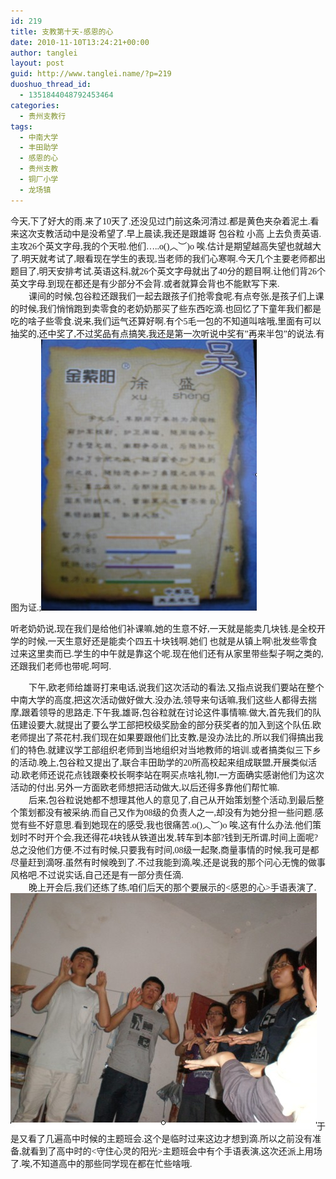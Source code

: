 ```yaml
---
id: 219
title: 支教第十天-感恩的心
date: 2010-11-10T13:24:21+00:00
author: tanglei
layout: post
guid: http://www.tanglei.name/?p=219
duoshuo_thread_id:
  - 1351844048792453464
categories:
  - 贵州支教行
tags:
  - 中南大学
  - 丰田助学
  - 感恩的心
  - 贵州支教
  - 铜厂小学
  - 龙场镇
---
```

<p class="MsoNormal" style="margin: 0cm 0cm 0pt;">
  <span style="font-family: 宋体; mso-ascii-font-family: 'Times New Roman'; mso-hansi-font-family: 'Times New Roman';">今天</span><span lang="EN-US"><span style="font-family: Times New Roman;">,</span></span><span style="font-family: 宋体; mso-ascii-font-family: 'Times New Roman'; mso-hansi-font-family: 'Times New Roman';">下了好大的雨</span><span lang="EN-US"><span style="font-family: Times New Roman;">.</span></span><span style="font-family: 宋体; mso-ascii-font-family: 'Times New Roman'; mso-hansi-font-family: 'Times New Roman';">来了</span><span lang="EN-US"><span style="font-family: Times New Roman;">10</span></span><span style="font-family: 宋体; mso-ascii-font-family: 'Times New Roman'; mso-hansi-font-family: 'Times New Roman';">天了</span><span lang="EN-US"><span style="font-family: Times New Roman;">.</span></span><span style="font-family: 宋体; mso-ascii-font-family: 'Times New Roman'; mso-hansi-font-family: 'Times New Roman';">还没见过门前这条河清过</span><span lang="EN-US"><span style="font-family: Times New Roman;">.</span></span><span style="font-family: 宋体; mso-ascii-font-family: 'Times New Roman'; mso-hansi-font-family: 'Times New Roman';">都是黄色夹杂着泥土</span><span lang="EN-US"><span style="font-family: Times New Roman;">.</span></span><span style="font-family: 宋体; mso-ascii-font-family: 'Times New Roman'; mso-hansi-font-family: 'Times New Roman';">看来这次支教活动中是没希望了</span><span lang="EN-US"><span style="font-family: Times New Roman;">.</span></span><span style="font-family: 宋体; mso-ascii-font-family: 'Times New Roman'; mso-hansi-font-family: 'Times New Roman';">早上晨读</span><span lang="EN-US"><span style="font-family: Times New Roman;">,</span></span><span style="font-family: 宋体; mso-ascii-font-family: 'Times New Roman'; mso-hansi-font-family: 'Times New Roman';">我还是跟雄哥</span><span style="font-family: Times New Roman;"> </span><span style="font-family: 宋体; mso-ascii-font-family: 'Times New Roman'; mso-hansi-font-family: 'Times New Roman';">包谷粒</span><span style="font-family: Times New Roman;"> </span><span style="font-family: 宋体; mso-ascii-font-family: 'Times New Roman'; mso-hansi-font-family: 'Times New Roman';">小高</span><span style="font-family: Times New Roman;"> </span><span style="font-family: 宋体; mso-ascii-font-family: 'Times New Roman'; mso-hansi-font-family: 'Times New Roman';">上去负责英语</span><span lang="EN-US"><span style="font-family: Times New Roman;">.</span></span><span style="font-family: 宋体; mso-ascii-font-family: 'Times New Roman'; mso-hansi-font-family: 'Times New Roman';">主攻</span><span lang="EN-US"><span style="font-family: Times New Roman;">26</span></span><span style="font-family: 宋体; mso-ascii-font-family: 'Times New Roman'; mso-hansi-font-family: 'Times New Roman';">个英文字母</span><span lang="EN-US"><span style="font-family: Times New Roman;">,</span></span><span style="font-family: 宋体; mso-ascii-font-family: 'Times New Roman'; mso-hansi-font-family: 'Times New Roman';">我的个天啦</span><span lang="EN-US"><span style="font-family: Times New Roman;">.</span></span><span style="font-family: 宋体; mso-ascii-font-family: 'Times New Roman'; mso-hansi-font-family: 'Times New Roman';">他们</span><span lang="EN-US"><span style="font-family: Times New Roman;">…..o()</span></span><span style="font-family: 宋体; mso-ascii-font-family: 'Times New Roman'; mso-hansi-font-family: 'Times New Roman';">︿︶</span><span lang="EN-US"><span style="font-family: Times New Roman;">)o </span></span><span style="font-family: 宋体; mso-ascii-font-family: 'Times New Roman'; mso-hansi-font-family: 'Times New Roman';">唉</span><span lang="EN-US"><span style="font-family: Times New Roman;">.</span></span><span style="font-family: 宋体; mso-ascii-font-family: 'Times New Roman'; mso-hansi-font-family: 'Times New Roman';">估计是期望越高失望也就越大了</span><span lang="EN-US"><span style="font-family: Times New Roman;">.</span></span><span style="font-family: 宋体; mso-ascii-font-family: 'Times New Roman'; mso-hansi-font-family: 'Times New Roman';">明天就考试了</span><span lang="EN-US"><span style="font-family: Times New Roman;">,</span></span><span style="font-family: 宋体; mso-ascii-font-family: 'Times New Roman'; mso-hansi-font-family: 'Times New Roman';">眼看现在学生的表现</span><span lang="EN-US"><span style="font-family: Times New Roman;">,</span></span><span style="font-family: 宋体; mso-ascii-font-family: 'Times New Roman'; mso-hansi-font-family: 'Times New Roman';">当老师的我们心寒啊</span><span lang="EN-US"><span style="font-family: Times New Roman;">.</span></span><span style="font-family: 宋体; mso-ascii-font-family: 'Times New Roman'; mso-hansi-font-family: 'Times New Roman';">今天几个主要老师都出题目了</span><span lang="EN-US"><span style="font-family: Times New Roman;">,</span></span><span style="font-family: 宋体; mso-ascii-font-family: 'Times New Roman'; mso-hansi-font-family: 'Times New Roman';">明天安排考试</span><span lang="EN-US"><span style="font-family: Times New Roman;">.</span></span><span style="font-family: 宋体; mso-ascii-font-family: 'Times New Roman'; mso-hansi-font-family: 'Times New Roman';">英语这科</span><span lang="EN-US"><span style="font-family: Times New Roman;">,</span></span><span style="font-family: 宋体; mso-ascii-font-family: 'Times New Roman'; mso-hansi-font-family: 'Times New Roman';">就</span><span lang="EN-US"><span style="font-family: Times New Roman;">26</span></span><span style="font-family: 宋体; mso-ascii-font-family: 'Times New Roman'; mso-hansi-font-family: 'Times New Roman';">个英文字母就出了</span><span lang="EN-US"><span style="font-family: Times New Roman;">40</span></span><span style="font-family: 宋体; mso-ascii-font-family: 'Times New Roman'; mso-hansi-font-family: 'Times New Roman';">分的题目啊</span><span lang="EN-US"><span style="font-family: Times New Roman;">.</span></span><span style="font-family: 宋体; mso-ascii-font-family: 'Times New Roman'; mso-hansi-font-family: 'Times New Roman';">让他们背</span><span lang="EN-US"><span style="font-family: Times New Roman;">26</span></span><span style="font-family: 宋体; mso-ascii-font-family: 'Times New Roman'; mso-hansi-font-family: 'Times New Roman';">个英文字母</span><span lang="EN-US"><span style="font-family: Times New Roman;">.</span></span><span style="font-family: 宋体; mso-ascii-font-family: 'Times New Roman'; mso-hansi-font-family: 'Times New Roman';">到现在都还是有少部分不会背</span><span lang="EN-US"><span style="font-family: Times New Roman;">.</span></span><span style="font-family: 宋体; mso-ascii-font-family: 'Times New Roman'; mso-hansi-font-family: 'Times New Roman';">或者就算会背也不能默写下来</span><span lang="EN-US"><span style="font-family: Times New Roman;">.</span></span>
</p>

<p class="MsoNormal" style="text-indent: 21.75pt; margin: 0cm 0cm 0pt;">
  <span style="font-family: Times New Roman;"></span><span style="font-family: 宋体; mso-ascii-font-family: 'Times New Roman'; mso-hansi-font-family: 'Times New Roman';">课间的时候</span><span lang="EN-US"><span style="font-family: Times New Roman;">,</span></span><span style="font-family: 宋体; mso-ascii-font-family: 'Times New Roman'; mso-hansi-font-family: 'Times New Roman';">包谷粒还跟我们一起去跟孩子们抢零食呢</span><span lang="EN-US"><span style="font-family: Times New Roman;">.</span></span><span style="font-family: 宋体; mso-ascii-font-family: 'Times New Roman'; mso-hansi-font-family: 'Times New Roman';">有点夸张</span><span lang="EN-US"><span style="font-family: Times New Roman;">,</span></span><span style="font-family: 宋体; mso-ascii-font-family: 'Times New Roman'; mso-hansi-font-family: 'Times New Roman';">是孩子们上课的时候</span><span lang="EN-US"><span style="font-family: Times New Roman;">,</span></span><span style="font-family: 宋体; mso-ascii-font-family: 'Times New Roman'; mso-hansi-font-family: 'Times New Roman';">我们悄悄跑到卖零食的老奶奶那买了些东西吃滴</span><span lang="EN-US"><span style="font-family: Times New Roman;">.</span></span><span style="font-family: 宋体; mso-ascii-font-family: 'Times New Roman'; mso-hansi-font-family: 'Times New Roman';">也回忆了下童年我们都是吃的啥子些零食</span><span lang="EN-US"><span style="font-family: Times New Roman;">.</span></span><span style="font-family: 宋体; mso-ascii-font-family: 'Times New Roman'; mso-hansi-font-family: 'Times New Roman';">说来</span><span lang="EN-US"><span style="font-family: Times New Roman;">,</span></span><span style="font-family: 宋体; mso-ascii-font-family: 'Times New Roman'; mso-hansi-font-family: 'Times New Roman';">我们运气还算好啊</span><span lang="EN-US"><span style="font-family: Times New Roman;">.</span></span><span style="font-family: 宋体; mso-ascii-font-family: 'Times New Roman'; mso-hansi-font-family: 'Times New Roman';">有个</span><span lang="EN-US"><span style="font-family: Times New Roman;">5</span></span><span style="font-family: 宋体; mso-ascii-font-family: 'Times New Roman'; mso-hansi-font-family: 'Times New Roman';">毛一包的不知道叫啥哦</span><span lang="EN-US"><span style="font-family: Times New Roman;">,</span></span><span style="font-family: 宋体; mso-ascii-font-family: 'Times New Roman'; mso-hansi-font-family: 'Times New Roman';">里面有可以抽奖的</span><span lang="EN-US"><span style="font-family: Times New Roman;">,</span></span><span style="font-family: 宋体; mso-ascii-font-family: 'Times New Roman'; mso-hansi-font-family: 'Times New Roman';">还中奖了</span><span lang="EN-US"><span style="font-family: Times New Roman;">,</span></span><span style="font-family: 宋体; mso-ascii-font-family: 'Times New Roman'; mso-hansi-font-family: 'Times New Roman';">不过奖品有点搞笑</span><span lang="EN-US"><span style="font-family: Times New Roman;">,</span></span><span style="font-family: 宋体; mso-ascii-font-family: 'Times New Roman'; mso-hansi-font-family: 'Times New Roman';">我还是第一次听说中奖有</span><span lang="EN-US"><span style="font-family: Times New Roman;">”</span></span><span style="font-family: 宋体; mso-ascii-font-family: 'Times New Roman'; mso-hansi-font-family: 'Times New Roman';">再来半包</span><span lang="EN-US"><span style="font-family: Times New Roman;">”</span></span><span style="font-family: 宋体; mso-ascii-font-family: 'Times New Roman'; mso-hansi-font-family: 'Times New Roman';">的说法</span><span lang="EN-US"><span style="font-family: Times New Roman;">.</span></span><span style="font-family: 宋体; mso-ascii-font-family: 'Times New Roman'; mso-hansi-font-family: 'Times New Roman';">有图为证</span><span lang="EN-US"><span style="font-family: Times New Roman;">.;<a href="/wp-content/blogresources/volenteer-teaching-In-GuiZhou/10-1.jpg" target="_blank"><img src="/wp-content/blogresources/volenteer-teaching-In-GuiZhou/10-1.jpg" alt="图片"  /></a></p> 
  
  <p>
    </span></span><span style="font-family: 宋体; mso-ascii-font-family: 'Times New Roman'; mso-hansi-font-family: 'Times New Roman';">听老奶奶说</span><span lang="EN-US"><span style="font-family: Times New Roman;">,</span></span><span style="font-family: 宋体; mso-ascii-font-family: 'Times New Roman'; mso-hansi-font-family: 'Times New Roman';">现在我们是给他们补课嘛</span><span lang="EN-US"><span style="font-family: Times New Roman;">,</span></span><span style="font-family: 宋体; mso-ascii-font-family: 'Times New Roman'; mso-hansi-font-family: 'Times New Roman';">她的生意不好</span><span lang="EN-US"><span style="font-family: Times New Roman;">,</span></span><span style="font-family: 宋体; mso-ascii-font-family: 'Times New Roman'; mso-hansi-font-family: 'Times New Roman';">一天就是能卖几块钱</span><span lang="EN-US"><span style="font-family: Times New Roman;">.</span></span><span style="font-family: 宋体; mso-ascii-font-family: 'Times New Roman'; mso-hansi-font-family: 'Times New Roman';">是全校开学的时候</span><span lang="EN-US"><span style="font-family: Times New Roman;">,</span></span><span style="font-family: 宋体; mso-ascii-font-family: 'Times New Roman'; mso-hansi-font-family: 'Times New Roman';">一天生意好还是能卖个四五十块钱啊</span><span lang="EN-US"><span style="font-family: Times New Roman;">.</span></span><span style="font-family: 宋体; mso-ascii-font-family: 'Times New Roman'; mso-hansi-font-family: 'Times New Roman';">她们</span><span style="font-family: Times New Roman;"> </span><span style="font-family: 宋体; mso-ascii-font-family: 'Times New Roman'; mso-hansi-font-family: 'Times New Roman';">也就是从镇上啊</span><span lang="EN-US"><span style="font-family: Times New Roman;">\</span></span><span style="font-family: 宋体; mso-ascii-font-family: 'Times New Roman'; mso-hansi-font-family: 'Times New Roman';">批发些零食过来这里卖而已</span><span lang="EN-US"><span style="font-family: Times New Roman;">.</span></span><span style="font-family: 宋体; mso-ascii-font-family: 'Times New Roman'; mso-hansi-font-family: 'Times New Roman';">学生的中午就是靠这个呢</span><span lang="EN-US"><span style="font-family: Times New Roman;">.</span></span><span style="font-family: 宋体; mso-ascii-font-family: 'Times New Roman'; mso-hansi-font-family: 'Times New Roman';">现在他们还有从家里带些梨子啊之类的</span><span lang="EN-US"><span style="font-family: Times New Roman;">,</span></span><span style="font-family: 宋体; mso-ascii-font-family: 'Times New Roman'; mso-hansi-font-family: 'Times New Roman';">还跟我们老师也带呢</span><span lang="EN-US"><span style="font-family: Times New Roman;">.</span></span><span style="font-family: 宋体; mso-ascii-font-family: 'Times New Roman'; mso-hansi-font-family: 'Times New Roman';">呵呵</span><span lang="EN-US"><span style="font-family: Times New Roman;">.</span></span>
  </p>
  
  <p class="MsoNormal" style="text-indent: 21.75pt; margin: 0cm 0cm 0pt;">
    <span style="font-family: 宋体; mso-ascii-font-family: 'Times New Roman'; mso-hansi-font-family: 'Times New Roman';">下午</span><span lang="EN-US"><span style="font-family: Times New Roman;">,</span></span><span style="font-family: 宋体; mso-ascii-font-family: 'Times New Roman'; mso-hansi-font-family: 'Times New Roman';">欧</span><span style="font-family: 宋体; mso-ascii-font-family: 'Times New Roman'; mso-hansi-font-family: 'Times New Roman';">老师给雄哥打来电话</span><span lang="EN-US"><span style="font-family: Times New Roman;">,</span></span><span style="font-family: 宋体; mso-ascii-font-family: 'Times New Roman'; mso-hansi-font-family: 'Times New Roman';">说我们这次活动的看法</span><span lang="EN-US"><span style="font-family: Times New Roman;">.</span></span><span style="font-family: 宋体; mso-ascii-font-family: 'Times New Roman'; mso-hansi-font-family: 'Times New Roman';">又指点说我们要站在整个中南大学的高度</span><span lang="EN-US"><span style="font-family: Times New Roman;">,</span></span><span style="font-family: 宋体; mso-ascii-font-family: 'Times New Roman'; mso-hansi-font-family: 'Times New Roman';">把这次活动做好做大</span><span lang="EN-US"><span style="font-family: Times New Roman;">.</span></span><span style="font-family: 宋体; mso-ascii-font-family: 'Times New Roman'; mso-hansi-font-family: 'Times New Roman';">没办法</span><span lang="EN-US"><span style="font-family: Times New Roman;">,</span></span><span style="font-family: 宋体; mso-ascii-font-family: 'Times New Roman'; mso-hansi-font-family: 'Times New Roman';">领导来句话嘛</span><span lang="EN-US"><span style="font-family: Times New Roman;">,</span></span><span style="font-family: 宋体; mso-ascii-font-family: 'Times New Roman'; mso-hansi-font-family: 'Times New Roman';">我们这些人都得去揣摩</span><span lang="EN-US"><span style="font-family: Times New Roman;">,</span></span><span style="font-family: 宋体; mso-ascii-font-family: 'Times New Roman'; mso-hansi-font-family: 'Times New Roman';">跟着领导的思路走</span><span lang="EN-US"><span style="font-family: Times New Roman;">.</span></span><span style="font-family: 宋体; mso-ascii-font-family: 'Times New Roman'; mso-hansi-font-family: 'Times New Roman';">下午我</span><span lang="EN-US"><span style="font-family: Times New Roman;">,</span></span><span style="font-family: 宋体; mso-ascii-font-family: 'Times New Roman'; mso-hansi-font-family: 'Times New Roman';">雄哥</span><span lang="EN-US"><span style="font-family: Times New Roman;">,</span></span><span style="font-family: 宋体; mso-ascii-font-family: 'Times New Roman'; mso-hansi-font-family: 'Times New Roman';">包谷粒就在讨论这件事情嘛</span><span lang="EN-US"><span style="font-family: Times New Roman;">.</span></span><span style="font-family: 宋体; mso-ascii-font-family: 'Times New Roman'; mso-hansi-font-family: 'Times New Roman';">做大</span><span lang="EN-US"><span style="font-family: Times New Roman;">,</span></span><span style="font-family: 宋体; mso-ascii-font-family: 'Times New Roman'; mso-hansi-font-family: 'Times New Roman';">首先我们的队伍建设要大</span><span lang="EN-US"><span style="font-family: Times New Roman;">,</span></span><span style="font-family: 宋体; mso-ascii-font-family: 'Times New Roman'; mso-hansi-font-family: 'Times New Roman';">就提出了要么学工部把校级奖励金的部分获奖者的加入到这个队伍<span style="font-family: 'Times New Roman';" lang="EN-US">.</span>欧老师提出了茶花村</span><span lang="EN-US"><span style="font-family: Times New Roman;">,</span></span><span style="font-family: 宋体; mso-ascii-font-family: 'Times New Roman'; mso-hansi-font-family: 'Times New Roman';">我们现在如果要跟他们比支教</span><span lang="EN-US"><span style="font-family: Times New Roman;">,</span></span><span style="font-family: 宋体; mso-ascii-font-family: 'Times New Roman'; mso-hansi-font-family: 'Times New Roman';">是没办法比的</span><span lang="EN-US"><span style="font-family: Times New Roman;">.</span></span><span style="font-family: 宋体; mso-ascii-font-family: 'Times New Roman'; mso-hansi-font-family: 'Times New Roman';">所以我们得搞出我们的特色</span><span lang="EN-US"><span style="font-family: Times New Roman;">.</span></span><span style="font-family: 宋体; mso-ascii-font-family: 'Times New Roman'; mso-hansi-font-family: 'Times New Roman';">就建议学工部组织老师到当地组织对当地教师的培训</span><span lang="EN-US"><span style="font-family: Times New Roman;">.</span></span><span style="font-family: 宋体; mso-ascii-font-family: 'Times New Roman'; mso-hansi-font-family: 'Times New Roman';">或者搞类似三下乡的活动</span><span lang="EN-US"><span style="font-family: Times New Roman;">.</span></span><span style="font-family: 宋体; mso-ascii-font-family: 'Times New Roman'; mso-hansi-font-family: 'Times New Roman';">晚上</span><span lang="EN-US"><span style="font-family: Times New Roman;">,</span></span><span style="font-family: 宋体; mso-ascii-font-family: 'Times New Roman'; mso-hansi-font-family: 'Times New Roman';">包谷粒又提出了</span><span lang="EN-US"><span style="font-family: Times New Roman;">,</span></span><span style="font-family: 宋体; mso-ascii-font-family: 'Times New Roman'; mso-hansi-font-family: 'Times New Roman';">联合丰田助学的</span><span lang="EN-US"><span style="font-family: Times New Roman;">20</span></span><span style="font-family: 宋体; mso-ascii-font-family: 'Times New Roman'; mso-hansi-font-family: 'Times New Roman';">所高校起来组成联盟</span><span lang="EN-US"><span style="font-family: Times New Roman;">,</span></span><span style="font-family: 宋体; mso-ascii-font-family: 'Times New Roman'; mso-hansi-font-family: 'Times New Roman';">开展类似活动</span><span lang="EN-US"><span style="font-family: Times New Roman;">.</span></span><span style="font-family: 宋体; mso-ascii-font-family: 'Times New Roman'; mso-hansi-font-family: 'Times New Roman';">欧</span><span style="font-family: 宋体; mso-ascii-font-family: 'Times New Roman'; mso-hansi-font-family: 'Times New Roman';">老师还说花点钱跟秦校长啊李站在啊买点啥礼物</span><span lang="EN-US"><span style="font-family: Times New Roman;">I,</span></span><span style="font-family: 宋体; mso-ascii-font-family: 'Times New Roman'; mso-hansi-font-family: 'Times New Roman';">一方面确实感谢他们为这次活动的付出</span><span lang="EN-US"><span style="font-family: Times New Roman;">.</span></span><span style="font-family: 宋体; mso-ascii-font-family: 'Times New Roman'; mso-hansi-font-family: 'Times New Roman';">另外一方面欧老师想把活动做大</span><span lang="EN-US"><span style="font-family: Times New Roman;">,</span></span><span style="font-family: 宋体; mso-ascii-font-family: 'Times New Roman'; mso-hansi-font-family: 'Times New Roman';">以后还得多靠他们帮忙嘛</span><span lang="EN-US"><span style="font-family: Times New Roman;">.</span></span>
  </p>
  
  <p class="MsoNormal" style="text-indent: 21.75pt; margin: 0cm 0cm 0pt;">
    <span style="font-family: 宋体; mso-ascii-font-family: 'Times New Roman'; mso-hansi-font-family: 'Times New Roman';">后来</span><span lang="EN-US"><span style="font-family: Times New Roman;">,</span></span><span style="font-family: 宋体; mso-ascii-font-family: 'Times New Roman'; mso-hansi-font-family: 'Times New Roman';">包谷粒说她都不想理其他人的意见了</span><span lang="EN-US"><span style="font-family: Times New Roman;">,</span></span><span style="font-family: 宋体; mso-ascii-font-family: 'Times New Roman'; mso-hansi-font-family: 'Times New Roman';">自己从开始策划整个活动</span><span lang="EN-US"><span style="font-family: Times New Roman;">,</span></span><span style="font-family: 宋体; mso-ascii-font-family: 'Times New Roman'; mso-hansi-font-family: 'Times New Roman';">到最后整个策划都没有被采纳</span><span lang="EN-US"><span style="font-family: Times New Roman;">.</span></span><span style="font-family: 宋体; mso-ascii-font-family: 'Times New Roman'; mso-hansi-font-family: 'Times New Roman';">而自己又作为</span><span lang="EN-US"><span style="font-family: Times New Roman;">08</span></span><span style="font-family: 宋体; mso-ascii-font-family: 'Times New Roman'; mso-hansi-font-family: 'Times New Roman';">级的负责人之一</span><span lang="EN-US"><span style="font-family: Times New Roman;">,</span></span><span style="font-family: 宋体; mso-ascii-font-family: 'Times New Roman'; mso-hansi-font-family: 'Times New Roman';">却没有为她分担一些问题</span><span lang="EN-US"><span style="font-family: Times New Roman;">.</span></span><span style="font-family: 宋体; mso-ascii-font-family: 'Times New Roman'; mso-hansi-font-family: 'Times New Roman';">感觉有些不好意思</span><span lang="EN-US"><span style="font-family: Times New Roman;">.</span></span><span style="font-family: 宋体; mso-ascii-font-family: 'Times New Roman'; mso-hansi-font-family: 'Times New Roman';">看到她现在的感受</span><span lang="EN-US"><span style="font-family: Times New Roman;">,</span></span><span style="font-family: 宋体; mso-ascii-font-family: 'Times New Roman'; mso-hansi-font-family: 'Times New Roman';">我也很痛苦</span><span lang="EN-US"><span style="font-family: Times New Roman;">.o()</span></span><span style="font-family: 宋体; mso-ascii-font-family: 'Times New Roman'; mso-hansi-font-family: 'Times New Roman';">︿︶</span><span lang="EN-US"><span style="font-family: Times New Roman;">)o </span></span><span style="font-family: 宋体; mso-ascii-font-family: 'Times New Roman'; mso-hansi-font-family: 'Times New Roman';">唉</span><span lang="EN-US"><span style="font-family: Times New Roman;">,</span></span><span style="font-family: 宋体; mso-ascii-font-family: 'Times New Roman'; mso-hansi-font-family: 'Times New Roman';">这有什么办法</span><span lang="EN-US"><span style="font-family: Times New Roman;">.</span></span><span style="font-family: 宋体; mso-ascii-font-family: 'Times New Roman'; mso-hansi-font-family: 'Times New Roman';">他们策划时不时开个会</span><span lang="EN-US"><span style="font-family: Times New Roman;">,</span></span><span style="font-family: 宋体; mso-ascii-font-family: 'Times New Roman'; mso-hansi-font-family: 'Times New Roman';">我还得花</span><span lang="EN-US"><span style="font-family: Times New Roman;">4</span></span><span style="font-family: 宋体; mso-ascii-font-family: 'Times New Roman'; mso-hansi-font-family: 'Times New Roman';">块钱从铁道出发</span><span lang="EN-US"><span style="font-family: Times New Roman;">,</span></span><span style="font-family: 宋体; mso-ascii-font-family: 'Times New Roman'; mso-hansi-font-family: 'Times New Roman';">转车到本部</span><span lang="EN-US"><span style="font-family: Times New Roman;">?</span></span><span style="font-family: 宋体; mso-ascii-font-family: 'Times New Roman'; mso-hansi-font-family: 'Times New Roman';">钱到无所谓</span><span lang="EN-US"><span style="font-family: Times New Roman;">,</span></span><span style="font-family: 宋体; mso-ascii-font-family: 'Times New Roman'; mso-hansi-font-family: 'Times New Roman';">时间上面呢</span><span lang="EN-US"><span style="font-family: Times New Roman;">?</span></span><span style="font-family: 宋体; mso-ascii-font-family: 'Times New Roman'; mso-hansi-font-family: 'Times New Roman';">总之没他们方便</span><span lang="EN-US"><span style="font-family: Times New Roman;">.</span></span><span style="font-family: 宋体; mso-ascii-font-family: 'Times New Roman'; mso-hansi-font-family: 'Times New Roman';">不过有时候</span><span lang="EN-US"><span style="font-family: Times New Roman;">,</span></span><span style="font-family: 宋体; mso-ascii-font-family: 'Times New Roman'; mso-hansi-font-family: 'Times New Roman';">只要我有时间</span><span lang="EN-US"><span style="font-family: Times New Roman;">,08</span></span><span style="font-family: 宋体; mso-ascii-font-family: 'Times New Roman'; mso-hansi-font-family: 'Times New Roman';">级一起聚</span><span lang="EN-US"><span style="font-family: Times New Roman;">,</span></span><span style="font-family: 宋体; mso-ascii-font-family: 'Times New Roman'; mso-hansi-font-family: 'Times New Roman';">商量事情的时候</span><span lang="EN-US"><span style="font-family: Times New Roman;">,</span></span><span style="font-family: 宋体; mso-ascii-font-family: 'Times New Roman'; mso-hansi-font-family: 'Times New Roman';">我可是都尽量赶到滴呀</span><span lang="EN-US"><span style="font-family: Times New Roman;">.</span></span><span style="font-family: 宋体; mso-ascii-font-family: 'Times New Roman'; mso-hansi-font-family: 'Times New Roman';">虽然有时候晚到了</span><span lang="EN-US"><span style="font-family: Times New Roman;">.</span></span><span style="font-family: 宋体; mso-ascii-font-family: 'Times New Roman'; mso-hansi-font-family: 'Times New Roman';">不过我能到滴</span><span lang="EN-US"><span style="font-family: Times New Roman;">,</span></span><span style="font-family: 宋体; mso-ascii-font-family: 'Times New Roman'; mso-hansi-font-family: 'Times New Roman';">唉</span><span lang="EN-US"><span style="font-family: Times New Roman;">,</span></span><span style="font-family: 宋体; mso-ascii-font-family: 'Times New Roman'; mso-hansi-font-family: 'Times New Roman';">还是说我的那个问心无愧的做事风格吧</span><span lang="EN-US"><span style="font-family: Times New Roman;">.</span></span><span style="font-family: 宋体; mso-ascii-font-family: 'Times New Roman'; mso-hansi-font-family: 'Times New Roman';">不过说实话</span><span lang="EN-US"><span style="font-family: Times New Roman;">,</span></span><span style="font-family: 宋体; mso-ascii-font-family: 'Times New Roman'; mso-hansi-font-family: 'Times New Roman';">自己还是有一部分责任滴</span><span lang="EN-US"><span style="font-family: Times New Roman;">.</span></span>
  </p>
  
  <p class="MsoNormal" style="text-indent: 21.75pt; margin: 0cm 0cm 0pt;">
    <span style="font-family: Times New Roman;"></span><span style="font-family: 宋体; mso-ascii-font-family: 'Times New Roman'; mso-hansi-font-family: 'Times New Roman';">晚上开会后</span><span lang="EN-US"><span style="font-family: Times New Roman;">,</span></span><span style="font-family: 宋体; mso-ascii-font-family: 'Times New Roman'; mso-hansi-font-family: 'Times New Roman';">我们还练了练</span><span lang="EN-US"><span style="font-family: Times New Roman;">,</span></span><span style="font-family: 宋体; mso-ascii-font-family: 'Times New Roman'; mso-hansi-font-family: 'Times New Roman';">咱们后天的那个要展示的</span><span lang="EN-US"><span style="font-family: Times New Roman;"><</span></span><span style="font-family: 宋体; mso-ascii-font-family: 'Times New Roman'; mso-hansi-font-family: 'Times New Roman';">感恩的心</span><span lang="EN-US"><span style="font-family: Times New Roman;">></span></span><span style="font-family: 宋体; mso-ascii-font-family: 'Times New Roman'; mso-hansi-font-family: 'Times New Roman';">手语表演了</span><span lang="EN-US"><span style="font-family: Times New Roman;">.<a href="/wp-content/blogresources/volenteer-teaching-In-GuiZhou/10-2.jpg" target="_blank"><img src="/wp-content/blogresources/volenteer-teaching-In-GuiZhou/10-2.jpg" alt="图片"  /></a></span></span><span style="font-family: 宋体; mso-ascii-font-family: 'Times New Roman'; mso-hansi-font-family: 'Times New Roman';">于是又看了几遍高中时候的主题班会</span><span lang="EN-US"><span style="font-family: Times New Roman;">.</span></span><span style="font-family: 宋体; mso-ascii-font-family: 'Times New Roman'; mso-hansi-font-family: 'Times New Roman';">这个是临时过来这边才想到滴</span><span lang="EN-US"><span style="font-family: Times New Roman;">.</span></span><span style="font-family: 宋体; mso-ascii-font-family: 'Times New Roman'; mso-hansi-font-family: 'Times New Roman';">所以之前没有准备</span><span lang="EN-US"><span style="font-family: Times New Roman;">,</span></span><span style="font-family: 宋体; mso-ascii-font-family: 'Times New Roman'; mso-hansi-font-family: 'Times New Roman';">就看到了高中时的</span><span lang="EN-US"><span style="font-family: Times New Roman;"><</span></span><span style="font-family: 宋体; mso-ascii-font-family: 'Times New Roman'; mso-hansi-font-family: 'Times New Roman';">守住心灵的阳光</span><span lang="EN-US"><span style="font-family: Times New Roman;">></span></span><span style="font-family: 宋体; mso-ascii-font-family: 'Times New Roman'; mso-hansi-font-family: 'Times New Roman';">主题班会中有个手语表演</span><span lang="EN-US"><span style="font-family: Times New Roman;">,</span></span><span style="font-family: 宋体; mso-ascii-font-family: 'Times New Roman'; mso-hansi-font-family: 'Times New Roman';">这次还派上用场了</span><span lang="EN-US"><span style="font-family: Times New Roman;">.</span></span><span style="font-family: 宋体; mso-ascii-font-family: 'Times New Roman'; mso-hansi-font-family: 'Times New Roman';">唉</span><span lang="EN-US"><span style="font-family: Times New Roman;">,</span></span><span style="font-family: 宋体; mso-ascii-font-family: 'Times New Roman'; mso-hansi-font-family: 'Times New Roman';">不知道高中的那些同学现在都在忙些啥哦</span><span lang="EN-US"><span style="font-family: Times New Roman;">.</span></span>
  </p>
